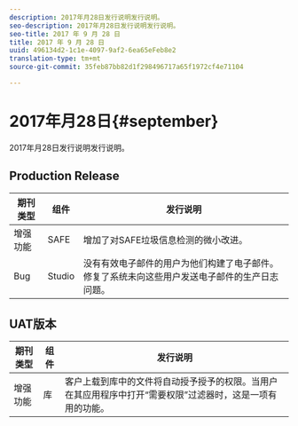 ```yaml
---
description: 2017年月28日发行说明发行说明。
seo-description: 2017年月28日发行说明发行说明。
seo-title: 2017 年 9 月 28 日
title: 2017 年 9 月 28 日
uuid: 496134d2-1c1e-4097-9af2-6ea65eFeb8e2
translation-type: tm+mt
source-git-commit: 35feb87bb82d1f298496717a65f1972cf4e71104

---
```



# 2017年月28日{#september}

2017年月28日发行说明发行说明。

## Production Release

| **期刊类型** | **组件** | **发行说明** |
|---|---|---|
| 增强功能 | SAFE | 增加了对SAFE垃圾信息检测的微小改进。 |
| Bug | Studio | 没有有效电子邮件的用户为他们构建了电子邮件。修复了系统未向这些用户发送电子邮件的生产日志问题。 |

## UAT版本

| **期刊类型** | **组件** | **发行说明** |
|---|---|---|
| 增强功能 | 库 | 客户上载到库中的文件将自动授予授予的权限。当用户在其应用程序中打开“需要权限”过滤器时，这是一项有用的功能。 |

